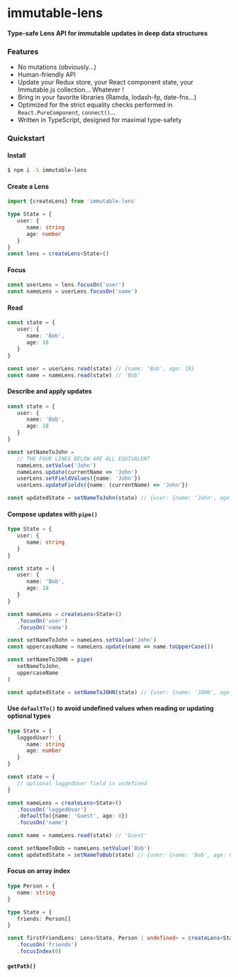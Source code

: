 # immutable-lens

#### Type-safe Lens API for immutable updates in deep data structures

### Features
 - No mutations (obviously...)
 - Human-friendly API
 - Update your Redux store, your React component state, your Immutable.js collection... Whatever !
 - Bring in your favorite libraries (Ramda, lodash-fp, date-fns...)
 - Optimized for the strict equality checks performed in `React.PureComponent`, `connect()`...
 - Written in TypeScript, designed for maximal type-safety

### Quickstart

#### Install
```sh
$ npm i -S immutable-lens
```

#### Create a Lens
```ts
import {createLens} from 'immutable-lens'

type State = {
   user: {
      name: string
      age: number
   }
}
const lens = createLens<State>()
```

#### Focus
```ts
const userLens = lens.focusOn('user')
const nameLens = userLens.focusOn('name')
```

#### Read
```ts
const state = {
   user: {
      name: 'Bob',
      age: 18
   }
}

const user = userLens.read(state) // {name: 'Bob', age: 18}
const name = nameLens.read(state) // 'Bob'
```

#### Describe and apply updates
```ts
const state = {
   user: {
      name: 'Bob',
      age: 18
   }
}

const setNameToJohn = 
   // THE FOUR LINES BELOW ARE ALL EQUIVALENT
   nameLens.setValue('John')
   nameLens.update(currentName => 'John')
   userLens.setFieldValues({name: 'John'})
   userLens.updateFields({name: (currentName) => 'John'})

const updatedState = setNameToJohn(state) // {user: {name: 'John', age: 18}}
```

#### Compose updates with `pipe()`
```ts
type State = {
   user: {
      name: string
   }
}

const state = {
   user: {
      name: 'Bob',
      age: 18
   }
}

const nameLens = createLens<State>()
   .focusOn('user')
   .focusOn('name')

const setNameToJohn = nameLens.setValue('John')
const uppercaseName = nameLens.update(name => name.toUpperCase())

const setNameToJOHN = pipe(
   setNameToJohn,
   uppercaseName
)

const updatedState = setNameToJOHN(state) // {user: {name: 'JOHN', age: 18}}
```

#### Use `defaultTo()` to avoid undefined values when reading or updating optional types
```ts
type State = {
   loggedUser?: {
      name: string
      age: number
   }
}

const state = {
   // optional loggedUser field is undefined
}

const nameLens = createLens<State>()
   .focusOn('loggedUser')
   .defaultTo({name: 'Guest', age: 0})
   .focusOn('name')

const name = nameLens.read(state) // 'Guest'

const setNameToBob = nameLens.setValue('Bob')
const updatedState = setNameToBob(state) // {user: {name: 'Bob', age: 0}}
```

#### Focus on array index
```ts
type Person = {
   name: string
}

type State = {
   friends: Person[] 
}

const firstFriendLens: Lens<State, Person | undefined> = createLens<State>()
   .focusOn('friends')
   .focusIndex(0)
```

#### `getPath()`
```ts

```
